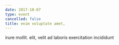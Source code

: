 ```yaml
---
date: 2017-10-07
type: event
cancelled: false
title: enim voluptate amet,
---
```

irure mollit. elit, velit ad laboris exercitation incididunt